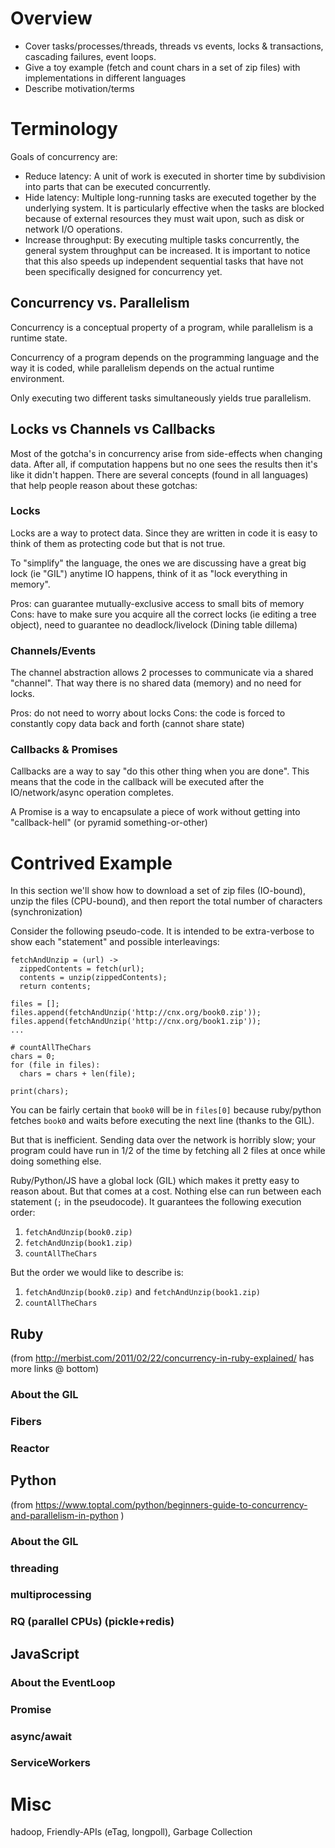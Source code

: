 # Overview

- Cover tasks/processes/threads, threads vs events, locks & transactions, cascading failures, event loops.
- Give a toy example (fetch and count chars in a set of zip files) with implementations in different languages
- Describe motivation/terms

# Terminology

Goals of concurrency are:

- Reduce latency: A unit of work is executed in shorter time by subdivision into parts that can be
executed concurrently.
- Hide latency: Multiple long-running tasks are executed together by the underlying system. It
is particularly effective when the tasks are blocked because of external resources they must
wait upon, such as disk or network I/O operations.
- Increase throughput: By executing multiple tasks concurrently, the general system throughput
can be increased. It is important to notice that this also speeds up independent sequential
tasks that have not been specifically designed for concurrency yet.



## Concurrency vs. Parallelism

Concurrency is a conceptual property of a program, while parallelism is a runtime state. 

Concurrency of a program depends on the programming language and the way it is coded, while parallelism depends on the actual runtime environment.

Only executing two different tasks simultaneously yields true parallelism.


## Locks vs Channels vs Callbacks

Most of the gotcha's in concurrency arise from side-effects when changing data. After all, if computation happens but no one sees the results then it's like it didn't happen. There are several concepts (found in all languages) that help people reason about these gotchas:

### Locks

Locks are a way to protect data. Since they are written in code it is easy to think of them as protecting code but that is not true.

To "simplify" the language, the ones we are discussing have a great big lock (ie "GIL") anytime IO happens, think of it as "lock everything in memory".

Pros: can guarantee mutually-exclusive access to small bits of memory
Cons: have to make sure you acquire all the correct locks (ie editing a tree object), need to guarantee no deadlock/livelock (Dining table dillema)


### Channels/Events

The channel abstraction allows 2 processes to communicate via a shared "channel". That way there is no shared data (memory) and no need for locks. 

Pros: do not need to worry about locks
Cons: the code is forced to constantly copy data back and forth (cannot share state)


### Callbacks & Promises

Callbacks are a way to say "do this other thing when you are done". This means that the code in the callback will be executed after the IO/network/async operation completes.

A Promise is a way to encapsulate a piece of work without getting into "callback-hell" (or pyramid something-or-other)


# Contrived Example

In this section we'll show how to download a set of zip files (IO-bound), unzip the files (CPU-bound), and then report the total number of characters (synchronization)

Consider the following pseudo-code. It is intended to be extra-verbose to show each "statement" and possible interleavings:

```
fetchAndUnzip = (url) ->
  zippedContents = fetch(url);
  contents = unzip(zippedContents);
  return contents;

files = [];
files.append(fetchAndUnzip('http://cnx.org/book0.zip'));
files.append(fetchAndUnzip('http://cnx.org/book1.zip'));
...

# countAllTheChars
chars = 0;
for (file in files):
  chars = chars + len(file);

print(chars);
```

You can be fairly certain that `book0` will be in `files[0]` because ruby/python fetches `book0` and waits before executing the next line (thanks to the GIL).

But that is inefficient. Sending data over the network is horribly slow; your program could have run in 1/2 of the time by fetching all 2 files at once while doing something else.

Ruby/Python/JS have a global lock (GIL) which makes it pretty easy to reason about. But that comes at a cost. Nothing else can run between each statement (`;` in the pseudocode). It guarantees the following execution order:

1. `fetchAndUnzip(book0.zip)`
1. `fetchAndUnzip(book1.zip)`
1. `countAllTheChars`

But the order we would like to describe is:

1. `fetchAndUnzip(book0.zip)` and `fetchAndUnzip(book1.zip)`
1. `countAllTheChars`


## Ruby 

(from http://merbist.com/2011/02/22/concurrency-in-ruby-explained/ has more links @ bottom)

### About the GIL

### Fibers

### Reactor



## Python

(from https://www.toptal.com/python/beginners-guide-to-concurrency-and-parallelism-in-python )

### About the GIL

### threading

### multiprocessing

### RQ (parallel CPUs) (pickle+redis)



## JavaScript

### About the EventLoop

### Promise

### async/await

### ServiceWorkers


# Misc

hadoop, Friendly-APIs (eTag, longpoll), Garbage Collection
